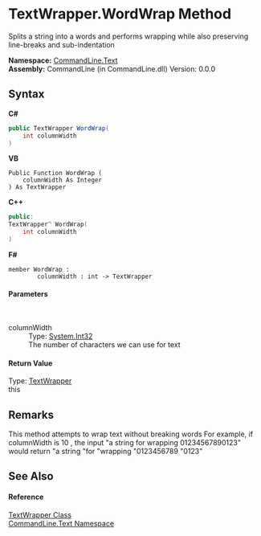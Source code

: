 # TextWrapper.WordWrap Method 
 

Splits a string into a words and performs wrapping while also preserving line-breaks and sub-indentation

**Namespace:**&nbsp;<a href="N_CommandLine_Text">CommandLine.Text</a><br />**Assembly:**&nbsp;CommandLine (in CommandLine.dll) Version: 0.0.0

## Syntax

**C#**<br />
``` C#
public TextWrapper WordWrap(
	int columnWidth
)
```

**VB**<br />
``` VB
Public Function WordWrap ( 
	columnWidth As Integer
) As TextWrapper
```

**C++**<br />
``` C++
public:
TextWrapper^ WordWrap(
	int columnWidth
)
```

**F#**<br />
``` F#
member WordWrap : 
        columnWidth : int -> TextWrapper 

```


#### Parameters
&nbsp;<dl><dt>columnWidth</dt><dd>Type: <a href="https://docs.microsoft.com/dotnet/api/system.int32" target="_blank">System.Int32</a><br />The number of characters we can use for text</dd></dl>

#### Return Value
Type: <a href="T_CommandLine_Text_TextWrapper">TextWrapper</a><br />this

## Remarks
This method attempts to wrap text without breaking words For example, if columnWidth is 10 , the input "a string for wrapping 01234567890123" would return "a string "for "wrapping "0123456789 "0123"

## See Also


#### Reference
<a href="T_CommandLine_Text_TextWrapper">TextWrapper Class</a><br /><a href="N_CommandLine_Text">CommandLine.Text Namespace</a><br />
